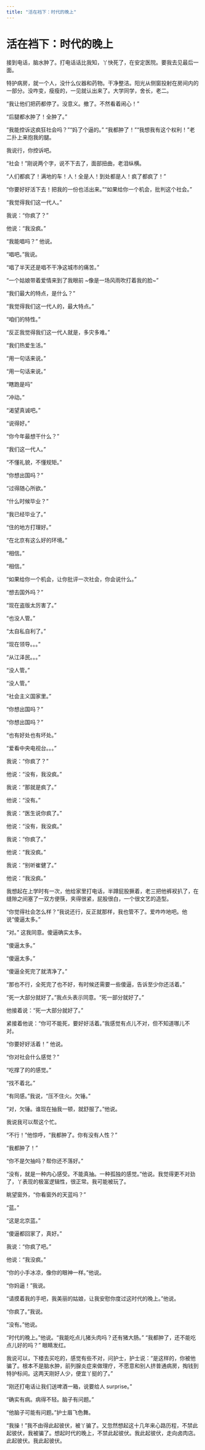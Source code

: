```yaml
---
title: "活在裆下：时代的晚上"
---
```

# 活在裆下：时代的晚上

接到电话，脑水肿了。打电话话比我知，丫快死了，在安定医院。要我去见最后一面。

特护病房，就一个人，没什么仪器和药物。干净整洁。阳光从侧窗投射在房间内的一部分。没咋变，瘦瘦的，一见就认出来了。大学同学，舍长，老二。

“我让他们把药都停了。没意义。撤了。不然看着闹心！”

“后腿都水肿了！全肿了。”

“我能控诉这疯狂社会吗？”“妈了个逼的。” “我都肿了！”“我想我有这个权利！”老二扑上来抱我的腿。

我说行，你控诉吧。

“社会！”刚说两个字，说不下去了，面部扭曲，老泪纵横。

“人们都疯了！满地的车！人！全是人！到处都是人！疯了都疯了！”

“你要好好活下去！把我的一份也活出来。”“如果给你一个机会，批判这个社会。”

“我觉得我们这一代人。”

我说：“你疯了？”

他说：“我没疯。”

“我能唱吗？” 他说。

“唱吧。”我说。

“唱了半天还是唱不干净这城市的痛苦。”

“一个姑娘带着爱情来到了我眼前 ~像是一场风雨吹打着我的脸~”

“我们最大的特点，是什么？”

“我觉得我们这一代人的，最大特点。”

“咱们的特性。”

“反正我觉得我们这一代人就是，多灾多难。”

“我们热爱生活。”

“用一句话来说。”

“用一句话来说。”

“瞎跑是吗”

“冲动。”

“渴望真诚吧。”

“说得好。”

“你今年最想干什么？”

“我们这一代人。”

“不懂礼貌，不懂规矩。”

“你想出国吗？”

“过得随心所欲。”

“什么时候毕业？”

“我已经毕业了。”

“住的地方打理好。”

“在北京有这么好的环境。”

“相信。”

“相信。”

“如果给你一个机会，让你批评一次社会，你会说什么。”

“想去国外吗？”

“现在盗版太厉害了。”

“也没人管。”

“太自私自利了。”

“现在领导。。。”

“从江泽民。。。”

“没人管。”

“没人管。”

“社会主义国家里。”

“你想出国吗？”

“你想出国吗？”

“也有好处也有坏处。”

“爱看中央电视台。。。”

我说：“你疯了？”

他说：“没有，我没疯。”

我说：“那就是疯了。”

他说：“没有。”

我说：“医生说你疯了。”

他说：“没有，我没疯。”

我说：“你疯了。”

他说：“我没疯。”

我说：“别听崔健了。”

他说：“我没疯。”

我想起在上学时有一次，他给家里打电话，半蹲屁股撅着，老三把他裤衩扒了，在缝隙之间塞了一双方便筷，夹得很紧，屁股很白，一个很文艺的造型。

“你觉得社会怎么样？”我说还行，反正就那样，我也管不了。爱咋咋地吧。他说“傻逼太多。”

“对。” 这我同意。傻逼确实太多。

“傻逼太多。”

“傻逼太多。”

“傻逼全死完了就清净了。”

“那也不行，全死完了也不好，有时候还需要一些傻逼，告诉至少你还活着。”

“死一大部分就好了。”我点头表示同意。“死一部分就好了。”

他接着说：“死一大部分就好了。”

紧接着他说：“你可不能死，要好好活着。”我感觉有点儿不对，但不知道哪儿不对。

“你要好好活着！” 他说。

“你对社会什么感觉？”

“吃撑了的的感觉。”

“找不着北。”

“有同感。”我说，“压不住火。欠锤。”

“对，欠锤。谁现在抽我一顿，就舒服了。”他说。

我说我可以帮这个忙。

“不行！”他惊呼，“我都肿了。你有没有人性？”

“我都肿了！”

“你不是欠抽吗？帮你还不落好。”

“没有，就是一种内心感受。不能真抽。一种孤独的感觉。”他说。我觉得更不对劲了，丫表现的极富逻辑性，很正常。我可能被玩了。

眺望窗外，“你看窗外的天蓝吗？”

“蓝。”

“这是北京蓝。”

“傻逼都回家了，真好。”

我说：“你疯了吧。”

他说：“我没疯。”

“你的小手冰凉，像你的眼神一样。”他说。

“你妈逼！”我说。

“请摸着我的手吧，我美丽的姑娘，让我安慰你度过这时代的晚上。”他说。

“你疯了。”我说。

“没有。”他说。

“时代的晚上。”他说。“我能吃点儿猪头肉吗？还有猪大肠。” “我都肿了，还不能吃点儿好的吗？” 眼睛发红。

我说可以，下楼去买吃的，感觉有些不对，问护士，护士说：“是这样的，你被他骗了。根本不是脑水肿，前列腺炎症来做理疗，不愿意和别人挤普通病房，掏钱到特护标间。这两天刚好人少，便宜丫挺的了。”

“刚还打电话让我们送啤酒一箱，说要给人 surprise。”

“确实有病。病得不轻。脑子有问题。”

“他脑子可能有问题。”护士眉飞色舞。

“我操！”我不由得此起彼伏，被丫骗了。又忽然想起这十几年来心路历程，不禁此起彼伏，我被骗了。想起时代的晚上，不禁此起彼伏。我此起彼伏，走向卤肉店。此起彼伏。我此起彼伏。

